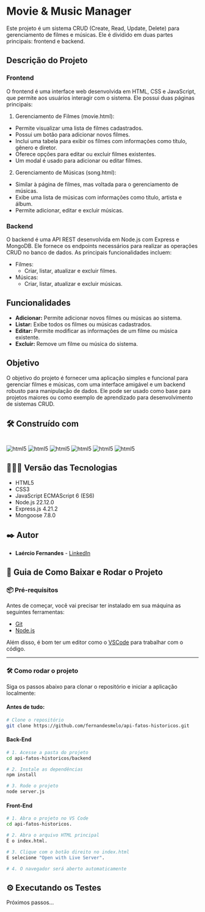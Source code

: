 # Movie & Music Manager 
Este projeto é um sistema CRUD (Create, Read, Update, Delete) para gerenciamento de filmes e músicas. Ele é dividido em duas partes principais: frontend e backend.

## Descrição do Projeto

### Frontend
O frontend é uma interface web desenvolvida em HTML, CSS e JavaScript, que permite aos usuários interagir com o sistema. Ele possui duas páginas principais:

1. Gerenciamento de Filmes (movie.html):
* Permite visualizar uma lista de filmes cadastrados.
* Possui um botão para adicionar novos filmes.
* Inclui uma tabela para exibir os filmes com informações como título, gênero e diretor.
* Oferece opções para editar ou excluir filmes existentes.
* Um modal é usado para adicionar ou editar filmes.

2. Gerenciamento de Músicas (song.html):
* Similar à página de filmes, mas voltada para o gerenciamento de músicas.
* Exibe uma lista de músicas com informações como título, artista e álbum.
* Permite adicionar, editar e excluir músicas.

### Backend
O backend é uma API REST desenvolvida em Node.js com Express e MongoDB. Ele fornece os endpoints necessários para realizar as operações CRUD no banco de dados. As principais funcionalidades incluem:

* Filmes:
  * Criar, listar, atualizar e excluir filmes.
* Músicas:
  * Criar, listar, atualizar e excluir músicas.

## Funcionalidades
* **Adicionar:** Permite adicionar novos filmes ou músicas ao sistema.
* **Listar:** Exibe todos os filmes ou músicas cadastrados.
* **Editar:** Permite modificar as informações de um filme ou música existente.
* **Excluir:** Remove um filme ou música do sistema.

## Objetivo
O objetivo do projeto é fornecer uma aplicação simples e funcional para gerenciar filmes e músicas, com uma interface amigável e um backend robusto para manipulação de dados. Ele pode ser usado como base para projetos maiores ou como exemplo de aprendizado para desenvolvimento de sistemas CRUD.


## 🛠️ Construído com

<div style="display: inline-block"><br/>
  <img align="center" alt="html5" src="https://img.shields.io/badge/HTML5-E34F26?style=for-the-badge&logo=html5&logoColor=white" /> 
  <img align="center" alt="html5" src="https://img.shields.io/badge/CSS3-1572B6?style=for-the-badge&logo=css3&logoColor=white" />
  <img align="center" alt="html5" src="https://img.shields.io/badge/JavaScript-F7DF1E?style=for-the-badge&logo=javascript&logoColor=black" />
  <img align="center" alt="html5" src="https://img.shields.io/badge/Node.js-43853D?style=for-the-badge&logo=node.js&logoColor=white" /> 
  <img align="center" alt="html5" src="https://img.shields.io/badge/Express.js-404D59?style=for-the-badge" />  
  <img align="center" alt="html5" src="https://img.shields.io/badge/MongoDB-4EA94B?style=for-the-badge&logo=mongodb&logoColor=white" />
</div><br/>

## 👨🏽‍💻 Versão das Tecnologias

* HTML5
* CSS3
* JavaScript ECMAScript 6 (ES6)
* Node.js 22.12.0
* Express.js 4.21.2
* Mongoose 7.8.0

## ✒️ Autor

* **Laércio Fernandes** - [LinkedIn](https://www.linkedin.com/in/laercio-fernandes/)

## 🚀 Guia de Como Baixar e Rodar o Projeto

### 📦 Pré-requisitos

Antes de começar, você vai precisar ter instalado em sua máquina as seguintes ferramentas:

- [Git](https://git-scm.com)
- [Node.js](https://nodejs.org)

Além disso, é bom ter um editor como o [VSCode](https://code.visualstudio.com/) para trabalhar com o código.

---

### 🛠️ Como rodar o projeto

Siga os passos abaixo para clonar o repositório e iniciar a aplicação localmente:

#### Antes de tudo:
```bash
# Clone o repositório
git clone https://github.com/fernandesmelo/api-fatos-historicos.git
```
#### Back-End
```bash
# 1. Acesse a pasta do projeto
cd api-fatos-historicos/backend

# 2. Instale as dependências
npm install

# 3. Rode o projeto
node server.js
```

#### Front-End
```bash
# 1. Abra o projeto no VS Code
cd api-fatos-historicos.

# 2. Abra o arquivo HTML principal
É o index.html.

# 3. Clique com o botão direito no index.html
E selecione "Open with Live Server".

# 4. O navegador será aberto automaticamente
```

## ⚙️ Executando os Testes
Próximos passos...
